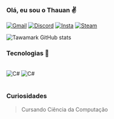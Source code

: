 ### Olá, eu sou o Thauan ✌️

[![Gmail](https://img.shields.io/badge/Gmail-D14836?style=for-the-badge&logo=gmail&logoColor=white)](mailto:thauangustavok@gmail.com)
[![Discord](https://img.shields.io/badge/Discord-7289DA?style=for-the-badge&logo=discord&logoColor=white)](https://discord.com/users/513070617873088532)
[![Insta](https://img.shields.io/badge/Instagram-E4405F?style=for-the-badge&logo=instagram&logoColor=white)](https://www.instagram.com/_tawa1/)
[![Steam](https://img.shields.io/badge/Steam-000000?style=for-the-badge&logo=steam&logoColor=white)](https://steamcommunity.com/id/thauan_oficial/)


![Tawamark GitHub stats](https://github-readme-stats.vercel.app/api?username=tawamark&show_icons=true&theme=dracula)


### Tecnologias 📌

<div style="display: inline_block"><br/>
    <img align="center" alt="C#" src="https://img.shields.io/badge/C%23-239120?style=for-the-badge&logo=c-sharp&logoColor=white" />
    <img align="center" alt="C#" src="https://img.shields.io/badge/C-00599C?style=for-the-badge&logo=c&logoColor=white" />
    
</div><br/>

### Curiosidades
> Cursando Ciência da Computação <br/>



